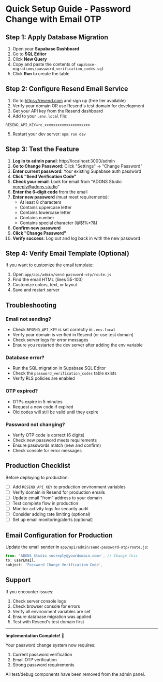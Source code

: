 # Quick Setup Guide - Password Change with Email OTP

## Step 1: Apply Database Migration

1. Open your **Supabase Dashboard**
2. Go to **SQL Editor**
3. Click **New Query**
4. Copy and paste the contents of `supabase-migrations/password_verification_codes.sql`
5. Click **Run** to create the table

## Step 2: Configure Resend Email Service

1. Go to https://resend.com and sign up (free tier available)
2. Verify your domain OR use Resend's test domain for development
3. Get your API key from the Resend dashboard
4. Add to your `.env.local` file:

```env
RESEND_API_KEY=re_xxxxxxxxxxxxxxxxxxxxx
```

5. Restart your dev server: `npm run dev`

## Step 3: Test the Feature

1. **Log in to admin panel**: http://localhost:3000/admin
2. **Go to Change Password**: Click "Settings" → "Change Password"
3. **Enter current password**: Your existing Supabase auth password
4. **Click "Send Verification Code"**
5. **Check your email**: Look for email from "ADONS Studio <noreply@adons.studio>"
6. **Enter the 6-digit code** from the email
7. **Enter new password** (must meet requirements):
   - At least 8 characters
   - Contains uppercase letter
   - Contains lowercase letter
   - Contains number
   - Contains special character (@$!%*?&)
8. **Confirm new password**
9. **Click "Change Password"**
10. **Verify success**: Log out and log back in with the new password

## Step 4: Verify Email Template (Optional)

If you want to customize the email template:
1. Open `app/api/admin/send-password-otp/route.js`
2. Find the email HTML (lines 55-100)
3. Customize colors, text, or layout
4. Save and restart server

## Troubleshooting

### Email not sending?
- Check `RESEND_API_KEY` is set correctly in `.env.local`
- Verify your domain is verified in Resend (or use test domain)
- Check server logs for error messages
- Ensure you restarted the dev server after adding the env variable

### Database error?
- Run the SQL migration in Supabase SQL Editor
- Check the `password_verification_codes` table exists
- Verify RLS policies are enabled

### OTP expired?
- OTPs expire in 5 minutes
- Request a new code if expired
- Old codes will still be valid until they expire

### Password not changing?
- Verify OTP code is correct (6 digits)
- Check new password meets requirements
- Ensure passwords match (new and confirm)
- Check console for error messages

## Production Checklist

Before deploying to production:

- [ ] Add `RESEND_API_KEY` to production environment variables
- [ ] Verify domain in Resend for production emails
- [ ] Update email "from" address to your domain
- [ ] Test complete flow in production
- [ ] Monitor activity logs for security audit
- [ ] Consider adding rate limiting (optional)
- [ ] Set up email monitoring/alerts (optional)

## Email Configuration for Production

Update the email sender in `app/api/admin/send-password-otp/route.js`:

```javascript
from: 'ADONS Studio <noreply@yourdomain.com>', // Change this
to: userEmail,
subject: 'Password Change Verification Code',
```

## Support

If you encounter issues:
1. Check server console logs
2. Check browser console for errors
3. Verify all environment variables are set
4. Ensure database migration was applied
5. Test with Resend's test domain first

---

**Implementation Complete! 🎉**

Your password change system now requires:
1. Current password verification
2. Email OTP verification
3. Strong password requirements

All test/debug components have been removed from the admin panel.
